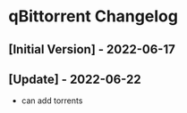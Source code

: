 # qBittorrent Changelog

## [Initial Version] - 2022-06-17

## [Update] - 2022-06-22

- can add torrents
